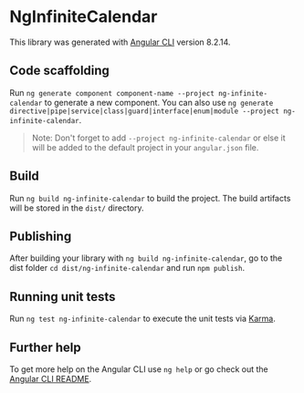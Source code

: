 # NgInfiniteCalendar

This library was generated with [Angular CLI](https://github.com/angular/angular-cli) version 8.2.14.

## Code scaffolding

Run `ng generate component component-name --project ng-infinite-calendar` to generate a new component. You can also use `ng generate directive|pipe|service|class|guard|interface|enum|module --project ng-infinite-calendar`.
> Note: Don't forget to add `--project ng-infinite-calendar` or else it will be added to the default project in your `angular.json` file. 

## Build

Run `ng build ng-infinite-calendar` to build the project. The build artifacts will be stored in the `dist/` directory.

## Publishing

After building your library with `ng build ng-infinite-calendar`, go to the dist folder `cd dist/ng-infinite-calendar` and run `npm publish`.

## Running unit tests

Run `ng test ng-infinite-calendar` to execute the unit tests via [Karma](https://karma-runner.github.io).

## Further help

To get more help on the Angular CLI use `ng help` or go check out the [Angular CLI README](https://github.com/angular/angular-cli/blob/master/README.md).
